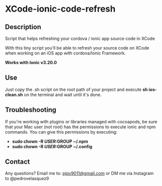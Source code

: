 # XCode-ionic-code-refresh

## Description

Script that helps refreshing your cordova / ionic app source code in XCode

With this tiny script you'll be able to refresh your source code on XCode when working on an iOS app with cordova/Ionic Framework.

**Works with Ionic v3.20.0**

## Use

Just copy the .sh script on the root path of your project and execute **sh ios-clean.sh** on the terminal and wait until it's done.

## Troubleshooting

If you're working with plugins or libraries managed with cocoapods, be sure that your Mac user (not root) has the permissions to execute ionic and npm commands. You can give this permissions by executing:

+ **sudo chown -R $USER:$GROUP ~/.npm**
+ **sudo chown -R $USER:$GROUP ~/.config**

## Contact

Any questions? Email me to: pjpv9011@gmail.com or DM me via Instagram to @pedrovelasquez9